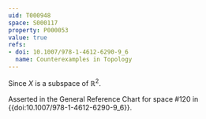 ```yaml
---
uid: T000948
space: S000117
property: P000053
value: true
refs:
- doi: 10.1007/978-1-4612-6290-9_6
  name: Counterexamples in Topology
---
```


Since $X$ is a subspace of $\mathbb{R}^2$.

Asserted in the General Reference Chart for space #120 in
{{doi:10.1007/978-1-4612-6290-9_6}}.
